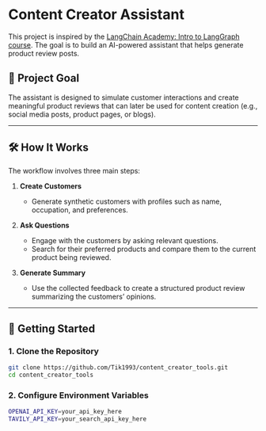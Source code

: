 # Content Creator Assistant 

This project is inspired by the [LangChain Academy: Intro to LangGraph course](https://academy.langchain.com/courses/intro-to-langgraph).
The goal is to build an AI-powered assistant that helps generate product review posts.

## 🚀 Project Goal  
The assistant is designed to simulate customer interactions and create meaningful product reviews that can later be used for content creation (e.g., social media posts, product pages, or blogs).  

---

## 🛠️ How It Works  
The workflow involves three main steps:  

1. **Create Customers**  
   - Generate synthetic customers with profiles such as name, occupation, and preferences.  

2. **Ask Questions**  
   - Engage with the customers by asking relevant questions.  
   - Search for their preferred products and compare them to the current product being reviewed.  

3. **Generate Summary**  
   - Use the collected feedback to create a structured product review summarizing the customers’ opinions.  

---
## 🏁 Getting Started

### 1. Clone the Repository
```bash
git clone https://github.com/Tik1993/content_creator_tools.git
cd content_creator_tools
```

### 2. Configure Environment Variables
```bash
OPENAI_API_KEY=your_api_key_here
TAVILY_API_KEY=your_search_api_key_here
```
